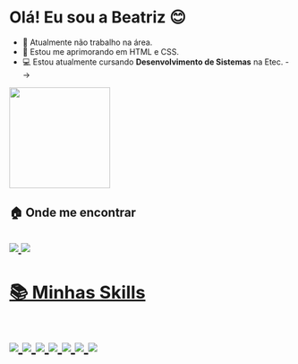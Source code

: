 ### <h1>Olá! Eu sou a Beatriz 😊

- 💽 Atualmente não trabalho na área.
- 🌱 Estou me aprimorando em HTML e CSS.
- 💻 Estou atualmente cursando <b>Desenvolvimento de Sistemas</b> na Etec.
-->
<img align="center" height="180" widht="190" src="https://imgs.search.brave.com/RpCxKtQ7_bTlFwUEXXF9Z2ltLyIilcdLdk0dFakVLDs/rs:fit:736:736:1/g:ce/aHR0cHM6Ly9pLnBp/bmltZy5jb20vb3Jp/Z2luYWxzL2U0Lzcy/Lzg1L2U0NzI4NTdj/ZmZhN2E3MmY4ZThj/NTM5NjBhMjRmYmFm/LmpwZw">

<h2>🏠 Onde me encontrar<h2>
<div>
<a href="mailto:beatriizangelis@gmail.com" target="_blank"><img src="https://img.shields.io/badge/Gmail-D14836?style=for-the-badge&logo=gmail&logoColor=white" target="_blank"</a>
<a href="https://www.linkedin.com/in/beatriz-angelis/" target="_blank"><img src="https://img.shields.io/badge/LinkedIn-0077B5?style=for-the-badge&logo=linkedin&logoColor=white" target="_blank"</a>
</div>

<h2>📚 Minhas Skills<h2>
<div style="display:inline_block">
<img src="https://img.shields.io/badge/HTML5-E34F26?style=for-the-badge&logo=html5&logoColor=white">
<img src="https://img.shields.io/badge/CSS3-1572B6?style=for-the-badge&logo=css3&logoColor=white">
<img src="https://img.shields.io/badge/C%23-239120?style=for-the-badge&logo=c-sharp&logoColor=white">
<img src="https://img.shields.io/badge/Notion-000000?style=for-the-badge&logo=notion&logoColor=white">
<img src="https://img.shields.io/badge/Trello-0052CC?style=for-the-badge&logo=trello&logoColor=white">
<img src="https://img.shields.io/badge/Figma-F24E1E?style=for-the-badge&logo=figma&logoColor=white">
<https://img.shields.io/badge/Canva-%2300C4CC.svg?&style=for-the-badge&logo=Canva&logoColor=white">
<img src="https://img.shields.io/badge/Visual_Studio_Code-0078D4?style=for-the-badge&logo=visual%20studio%20code&logoColor=white">

</div><br>

